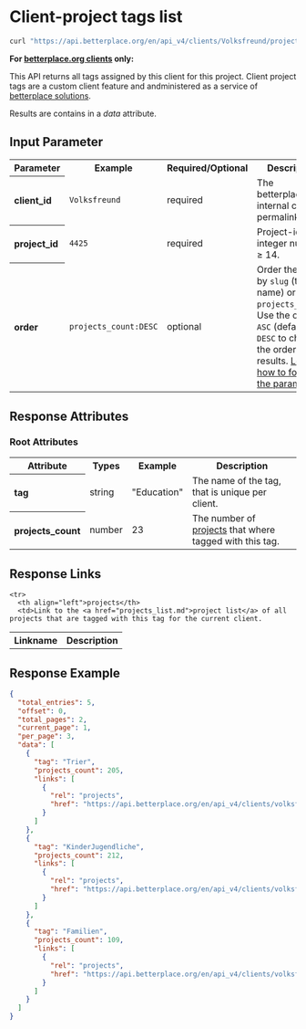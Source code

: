 
# Client-project tags list

```bash
curl "https://api.betterplace.org/en/api_v4/clients/Volksfreund/projects/4425/tags.json?order=projects_count%3ADESC"
```

**For [betterplace.org clients](../README.md#client-api) only:**

This API returns all tags assigned by this client for this project.
Client project tags are a custom client feature and andministered
as a service of [betterplace solutions](http://www.betterplace-solutions.de/#buergerzeitung).

Results are contains in a *data* attribute.


## Input Parameter

<table>
  <tr>
    <th>Parameter</th>
    <th>Example</th>
    <th>Required/Optional</th>
    <th>Description</th>
  </tr>
  <tr>
    <th align="left">client_id</th>
    <td><code>Volksfreund</code></td>
    <td>required</td>
    <td>The betterplace.org-internal client permalink</td>
  </tr>
  <tr>
    <th align="left">project_id</th>
    <td><code>4425</code></td>
    <td>required</td>
    <td>Project-id as an integer number ≥ 14.</td>
  </tr>
  <tr>
    <th align="left">order</th>
    <td><code>projects_count:DESC</code></td>
    <td>optional</td>
    <td>Order the result by
<code>slug</code> (tag name) or <code>projects_count</code>.
Use the optional <code>ASC</code> (default) or <code>DESC</code> to
change the order of the results. <a
href="../README.md#request-parameter-format">Learn how to format the
parameter</a>.
</td>
  </tr>
</table>

## Response Attributes

### Root Attributes

  <table>
    <tr>
      <th>Attribute</th>
      <th>Types</th>
      <th>Example</th>
      <th>Description</th>
    </tr>
    <tr>
      <th align="left">tag</th>
      <td>string</td>
      <td>"Education"</td>
      <td>The name of the tag, that is unique per client.
</td>
    </tr>
    <tr>
      <th align="left">projects_count</th>
      <td>number</td>
      <td>23</td>
      <td>The number of <a href="projects_list.md">projects</a>
that where tagged with this tag.
</td>
    </tr>
  </table>
</table>

## Response Links

<table>
  <tr>
    <th>Linkname</th>
    <th>Description</th>
  </tr>

    <tr>
      <th align="left">projects</th>
      <td>Link to the <a href="projects_list.md">project list</a> of all projects that are tagged with this tag for the current client.
</td>
    </tr>
</table>

## Response Example

```json
{
  "total_entries": 5,
  "offset": 0,
  "total_pages": 2,
  "current_page": 1,
  "per_page": 3,
  "data": [
    {
      "tag": "Trier",
      "projects_count": 205,
      "links": [
        {
          "rel": "projects",
          "href": "https://api.betterplace.org/en/api_v4/clients/volksfreund/tags/Trier/projects.json"
        }
      ]
    },
    {
      "tag": "KinderJugendliche",
      "projects_count": 212,
      "links": [
        {
          "rel": "projects",
          "href": "https://api.betterplace.org/en/api_v4/clients/volksfreund/tags/KinderJugendliche/projects.json"
        }
      ]
    },
    {
      "tag": "Familien",
      "projects_count": 109,
      "links": [
        {
          "rel": "projects",
          "href": "https://api.betterplace.org/en/api_v4/clients/volksfreund/tags/Familien/projects.json"
        }
      ]
    }
  ]
}
```

